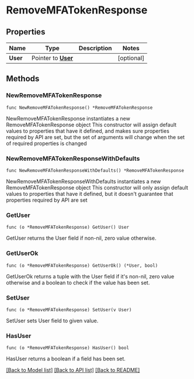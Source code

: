 # RemoveMFATokenResponse

## Properties

Name | Type | Description | Notes
------------ | ------------- | ------------- | -------------
**User** | Pointer to [**User**](User.md) |  | [optional] 

## Methods

### NewRemoveMFATokenResponse

`func NewRemoveMFATokenResponse() *RemoveMFATokenResponse`

NewRemoveMFATokenResponse instantiates a new RemoveMFATokenResponse object
This constructor will assign default values to properties that have it defined,
and makes sure properties required by API are set, but the set of arguments
will change when the set of required properties is changed

### NewRemoveMFATokenResponseWithDefaults

`func NewRemoveMFATokenResponseWithDefaults() *RemoveMFATokenResponse`

NewRemoveMFATokenResponseWithDefaults instantiates a new RemoveMFATokenResponse object
This constructor will only assign default values to properties that have it defined,
but it doesn't guarantee that properties required by API are set

### GetUser

`func (o *RemoveMFATokenResponse) GetUser() User`

GetUser returns the User field if non-nil, zero value otherwise.

### GetUserOk

`func (o *RemoveMFATokenResponse) GetUserOk() (*User, bool)`

GetUserOk returns a tuple with the User field if it's non-nil, zero value otherwise
and a boolean to check if the value has been set.

### SetUser

`func (o *RemoveMFATokenResponse) SetUser(v User)`

SetUser sets User field to given value.

### HasUser

`func (o *RemoveMFATokenResponse) HasUser() bool`

HasUser returns a boolean if a field has been set.


[[Back to Model list]](../README.md#documentation-for-models) [[Back to API list]](../README.md#documentation-for-api-endpoints) [[Back to README]](../README.md)


